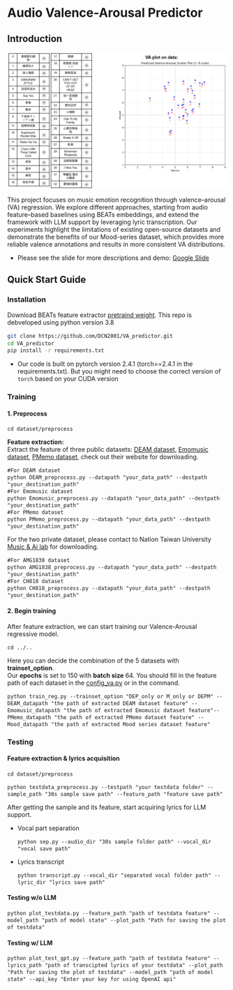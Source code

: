 # Audio Valence-Arousal Predictor 
## Introduction
<p align="center">
  <img src="./images/Intro_plot.png" alt="Intro" width="550"/>
</p>  
  
This project focuses on music emotion recognition through valence–arousal (VA) regression. We explore different approaches, starting from audio feature–based baselines using BEATs embeddings, and extend the framework with LLM support by leveraging lyric transcription. Our experiments highlight the limitations of existing open-source datasets and demonstrate the benefits of our Mood-series dataset, which provides more reliable valence annotations and results in more consistent VA distributions.

- Please see the slide for more descriptions and demo: [Google Slide](https://docs.google.com/presentation/d/1O6-D0DZGffdyYIPhNtaUbJNti8UpV-1HFuG82ZAVm_c/edit?usp=sharing)

## Quick Start Guide
### Installation
Download BEATs feature extractor [pretraind weight](https://www.kaggle.com/datasets/hubfor/microsoft-beats-model).
This repo is debveloped using python version 3.8
```bash
git clone https://github.com/DCN2001/VA_predictor.git
cd VA_predictor
pip install -r requirements.txt
```
* Our code is built on pytorch version 2.4.1 (torch==2.4.1 in the requirements.txt). But you might need to choose the correct version of `torch` based on your CUDA version

### Training
#### 1. Preprocess
```shell
cd dataset/preprocess
```
**Feature extraction:**  
Extract the feature of three public datasets: [DEAM dataset](https://www.kaggle.com/datasets/imsparsh/deam-mediaeval-dataset-emotional-analysis-in-music), [Emomusic dataset](https://cvml.unige.ch/databases/emoMusic/), [PMemo dataset](https://github.com/HuiZhangDB/PMEmo?tab=readme-ov-file), check out their website for downloading.
```shell
#For DEAM dataset
python DEAM_preprocess.py --datapath "your_data_path" --destpath "your_destination_path"
#For Emomusic dataset
python Emomusic_preprocess.py --datapath "your_data_path" --destpath "your_destination_path"
#For PMemo dataset
python PMemo_preprocess.py --datapath "your_data_path" --destpath "your_destination_path"
```
For the two private dataset, please contact to Nation Taiwan University [Music & Ai lab](https://affige.github.io/lab.html) for downloading.
```shell
#For AMG1838 dataset
python AMG1838_preprocess.py --datapath "your_data_path" --destpath "your_destination_path"
#For CH818 dataset
python CH818_preprocess.py --datapath "your_data_path" --destpath "your_destination_path"
```
#### 2. Begin training
After feature extraction, we can start training our Valence-Arousal regressive model.
```shell
cd ../..
```
Here you can decide the combination of the 5 datasets with **trainset_option**.  
Our **epochs** is set to 150 with **batch size** 64.
You should fill in the feature path of each dataset in the [config_va.py](./configs/config_va.py) or in the command.
```shell
python train_reg.py --trainset_option "DEP_only or M_only or DEPM" --DEAM_datapath "the path of extracted DEAM dataset feature" --Emomusic_datapath "the path of extracted Emomusic dataset feature"--PMemo_datapath "the path of extracted PMemo dataset feature" --Mood_datapath "the path of extracted Mood series dataset feature"
```

### Testing 
#### Feature extraction & lyrics acquisition
```shell
cd dataset/preprocess 
```
```shell
python testdata_preprocess.py --testpath "your testdata folder" --sample_path "30s sample save path" --feature_path "feature save path"
```
After getting the sample and its feature, start acquiring lyrics for LLM support.  
  * Vocal part separation
    ```shell
    python sep.py --audio_dir "30s sample folder path" --vocal_dir "vocal save path"
    ```
  * Lyrics transcript
    ```shell
    python transcript.py --vocal_dir "separated vocal folder path" --lyric_dir "lyrics save path"
    ```

#### **Testing w/o LLM**
```shell
python plot_testdata.py --feature_path "path of testdata feature" --model_path "path of model state" --plot_path "Path for saving the plot of testdata"
```
#### **Testing w/ LLM** 
```shell
python plot_test_gpt.py --feature_path "path of testdata feature" --lyrics_path "path of transcipted lyrics of your testdata" --plot_path "Path for saving the plot of testdata" --model_path "path of model state" --api_key "Enter your key for using OpenAI api"
```